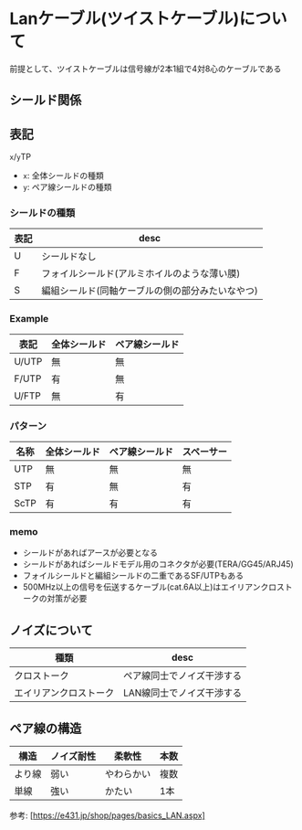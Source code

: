 # Lanケーブル(ツイストケーブル)について

前提として、ツイストケーブルは信号線が2本1組で4対8心のケーブルである

## シールド関係

## 表記

`x`/`y`TP

- `x`: 全体シールドの種類
- `y`: ペア線シールドの種類

### シールドの種類

表記|desc
-|-
U|シールドなし
F|フォイルシールド(アルミホイルのような薄い膜)
S|編組シールド(同軸ケーブルの側の部分みたいなやつ)

### Example

表記|全体シールド|ペア線シールド
-|-|-
U/UTP|無|無
F/UTP|有|無
U/FTP|無|有

### パターン

名称|全体シールド|ペア線シールド|スペーサー
-|-|-|-
UTP|無|無|無
STP|有|無|有
ScTP|有|有|有

### memo

- シールドがあればアースが必要となる
- シールドがあればシールドモデル用のコネクタが必要(TERA/GG45/ARJ45)
- フォイルシールドと編組シールドの二重であるSF/UTPもある
- 500MHz以上の信号を伝送するケーブル(cat.6A以上)はエイリアンクロストークの対策が必要

## ノイズについて

種類|desc
-|-
クロストーク|ペア線同士でノイズ干渉する
エイリアンクロストーク|LAN線同士でノイズ干渉する

## ペア線の構造

構造|ノイズ耐性|柔軟性|本数
-|-|-|-
より線|弱い|やわらかい|複数
単線|強い|かたい|1本

参考: [https://e431.jp/shop/pages/basics_LAN.aspx]
